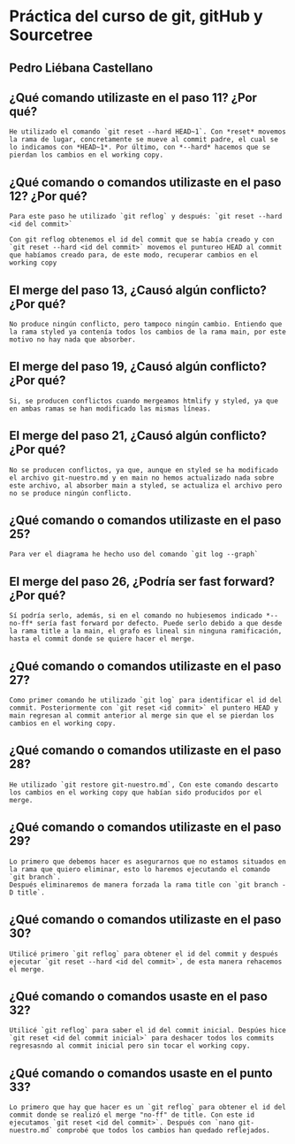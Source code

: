 # Práctica del curso de git, gitHub y Sourcetree

## Pedro Liébana Castellano

## **¿Qué comando utilizaste en el paso 11? ¿Por qué?**

    He utilizado el comando `git reset --hard HEAD~1`. Con *reset* movemos la rama de lugar, concretamente se mueve al commit padre, el cual se lo indicamos con *HEAD~1*. Por último, con *--hard* hacemos que se pierdan los cambios en el working copy.

## **¿Qué comando o comandos utilizaste en el paso 12? ¿Por qué?**

    Para este paso he utilizado `git reflog` y después: `git reset --hard <id del commit>`  

    Con git reflog obtenemos el id del commit que se había creado y con `git reset --hard <id del commit>` movemos el puntureo HEAD al commit que habíamos creado para, de este modo, recuperar cambios en el working copy

## **El merge del paso 13, ¿Causó algún conflicto? ¿Por qué?**

    No produce ningún conflicto, pero tampoco ningún cambio. Entiendo que la rama styled ya contenía todos los cambios de la rama main, por este motivo no hay nada que absorber.

## **El merge del paso 19, ¿Causó algún conflicto? ¿Por qué?**

    Si, se producen conflictos cuando mergeamos htmlify y styled, ya que en ambas ramas se han modificado las mismas líneas.

## **El merge del paso 21, ¿Causó algún conflicto? ¿Por qué?**

    No se producen conflictos, ya que, aunque en styled se ha modificado el archivo git-nuestro.md y en main no hemos actualizado nada sobre este archivo, al absorber main a styled, se actualiza el archivo pero no se produce ningún conflicto.

## **¿Qué comando o comandos utilizaste en el paso 25?**

    Para ver el diagrama he hecho uso del comando `git log --graph`

## **El merge del paso 26, ¿Podría ser fast forward? ¿Por qué?**

    Sí podría serlo, además, si en el comando no hubiesemos indicado *--no-ff* sería fast forward por defecto. Puede serlo debido a que desde la rama title a la main, el grafo es lineal sin ninguna ramificación, hasta el commit donde se quiere hacer el merge.

## **¿Qué comando o comandos utilizaste en el paso 27?**

    Como primer comando he utilizado `git log` para identificar el id del commit. Posteriormente con `git reset <id commit>` el puntero HEAD y main regresan al commit anterior al merge sin que el se pierdan los cambios en el working copy.

## **¿Qué comando o comandos utilizaste en el paso 28?**

    He utilizado `git restore git-nuestro.md`, Con este comando descarto los cambios en el working copy que habían sido producidos por el merge.

## **¿Qué comando o comandos utilizaste en el paso 29?**

    Lo primero que debemos hacer es asegurarnos que no estamos situados en la rama que quiero eliminar, esto lo haremos ejecutando el comando `git branch`.
    Después eliminaremos de manera forzada la rama title con `git branch -D title`.

## **¿Qué comando o comandos utilizaste en el paso 30?**

    Utilicé primero `git reflog` para obtener el id del commit y después ejecutar `git reset --hard <id del commit>`, de esta manera rehacemos el merge.

## **¿Qué comando o comandos usaste en el paso 32?**

    Utilicé `git reflog` para saber el id del commit inicial. Despúes hice `git reset <id del commit inicial>` para deshacer todos los commits regresasndo al commit inicial pero sin tocar el working copy.

## **¿Qué comando o comandos usaste en el punto 33?**

    Lo primero que hay que hacer es un `git reflog` para obtener el id del commit donde se realizó el merge "no-ff" de title. Con este id ejecutamos `git reset <id del commit>`. Después con `nano git-nuestro.md` comprobé que todos los cambios han quedado reflejados.
